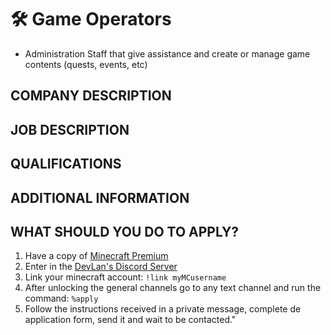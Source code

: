 # 🛠️ Game Operators
- Administration Staff that give assistance and create or manage game contents (quests, events, etc)

## COMPANY DESCRIPTION


## JOB DESCRIPTION


## QUALIFICATIONS


## ADDITIONAL INFORMATION


## WHAT SHOULD YOU DO TO APPLY?
1. Have a copy of [Minecraft Premium](https://www.minecraft.net)
1. Enter in the [DevLan's Discord Server](https://discord.io/devlan)
1. Link your minecraft account: `!link myMCusername`
1. After unlocking the general channels go to any text channel and run the command: ` %apply ` 
1. Follow the instructions received in a private message, complete de application form, send it and wait to be contacted."

